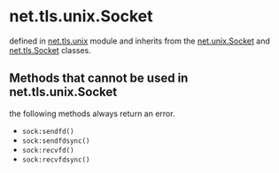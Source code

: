 # net.tls.unix.Socket

defined in [net.tls.unix](../lib/tls/unix.lua) module and inherits from the [net.unix.Socket](net_unix_socket.md) and [net.tls.Socket](net_tls_socket.md) classes.


## Methods that cannot be used in net.tls.unix.Socket

the following methods always return an error.

- `sock:sendfd()`
- `sock:sendfdsync()`
- `sock:recvfd()`
- `sock:recvfdsync()
`
